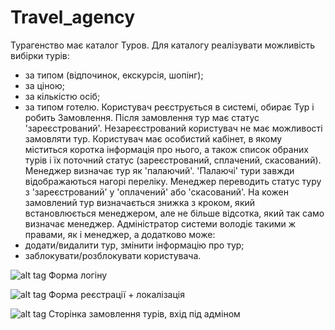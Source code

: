 # Travel_agency
Турагенство має каталог Туров. Для каталогу реалізувати можливість вибірки турів:
- за типом (відпочинок, екскурсія, шопінг);
- за ціною;
- за кількістю осіб;
- за типом готелю.
Користувач реєструється в системі, обирає Тур і робить Замовлення. Після замовлення тур має статус 'зареєстрований'.
Незареєстрований користувач не має можливості замовляти тур.
Користувач має особистий кабінет, в якому міститься коротка інформація про нього, а також список обраних турів і їх поточний статус (зареєстрований, сплачений, скасований).
Менеджер визначає тур як 'палаючий'. 'Палаючі' тури завжди відображаються нагорі переліку. Менеджер переводить статус туру з 'зареєстрований' у 'оплачений' або 'скасований'. 
На кожен замовлений тур визначається знижка з кроком, який встановлюється менеджером, але не більше відсотка, який так само визначає менеджер.
Адміністратор системи володіє такими ж правами, як і менеджер, а додатково може:
- додати/видалити тур, змінити інформацію про тур;
- заблокувати/розблокувати користувача.

![alt tag](https://github.com/RomanSulymka/Travel_agency_final_task/blob/master/%D0%97%D0%BD%D1%96%D0%BC%D0%BE%D0%BA%20%D0%B5%D0%BA%D1%80%D0%B0%D0%BD%D0%B0%202020-10-10%20224027.png )
Форма логіну

![alt tag](https://github.com/RomanSulymka/Travel_agency_final_task/blob/master/%D0%97%D0%BD%D1%96%D0%BC%D0%BE%D0%BA%20%D0%B5%D0%BA%D1%80%D0%B0%D0%BD%D0%B0%202020-10-10%20224456.png )
Форма реєстрації + локалізація

![alt tag](https://github.com/RomanSulymka/Travel_agency_final_task/blob/master/%D0%97%D0%BD%D1%96%D0%BC%D0%BE%D0%BA%20%D0%B5%D0%BA%D1%80%D0%B0%D0%BD%D0%B0%202020-10-10%20224751.png )
Сторінка замовлення турів, вхід під адміном
